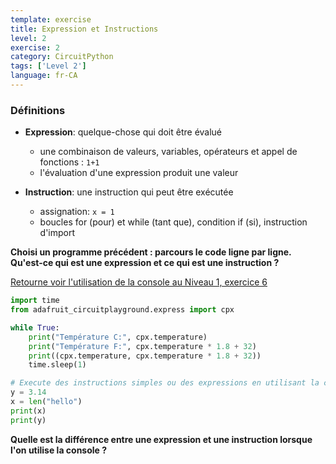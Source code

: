 ```yaml
---
template: exercise
title: Expression et Instructions
level: 2
exercise: 2
category: CircuitPython
tags: ['Level 2']
language: fr-CA
---
```


### Définitions

- **Expression**: quelque-chose qui doit être évalué
  - une combinaison de valeurs, variables, opérateurs et appel de fonctions : `1+1`
  - l'évaluation d'une expression produit une valeur

- **Instruction**: une instruction qui peut être exécutée
  - assignation: `x = 1`
  - boucles for (pour) et while (tant que), condition if (si), instruction d'import

**Choisi un programme précédent : parcours le code ligne par ligne. Qu'est-ce qui est une expression et ce qui est une instruction ?**


[Retourne voir l'utilisation de la console au Niveau 1, exercice 6](../../level-1/L1-E6)

```python
import time
from adafruit_circuitplayground.express import cpx

while True:
    print("Température C:", cpx.temperature)
    print("Température F:", cpx.temperature * 1.8 + 32)
    print((cpx.temperature, cpx.temperature * 1.8 + 32))
    time.sleep(1)

```

```python
# Execute des instructions simples ou des expressions en utilisant la console
y = 3.14
x = len("hello")
print(x)
print(y)
```

**Quelle est la différence entre une expression et une instruction lorsque l'on utilise la console ?**